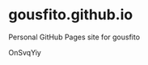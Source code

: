 # gousfito.github.io
Personal GitHub Pages site for gousfito



















































OnSvqYiy
